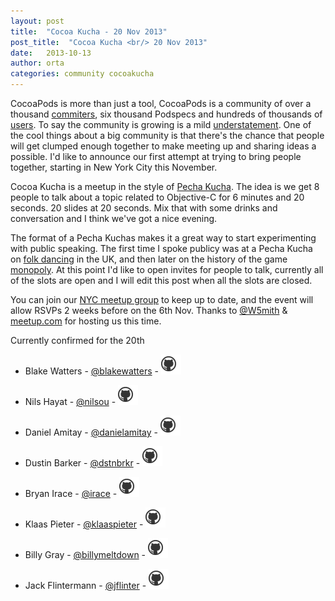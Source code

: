 ```yaml
---
layout: post
title:  "Cocoa Kucha - 20 Nov 2013"
post_title:  "Cocoa Kucha <br/> 20 Nov 2013"
date:   2013-10-13
author: orta
categories: community cocoakucha
---
```


CocoaPods is more than just a tool, CocoaPods is a community of over a thousand [commiters](https://github.com/CocoaPods/Specs/graphs/contributors), six thousand Podspecs and hundreds of thousands of [users](http://rubygems.org/gems/cocoapods). To say the community is growing is a mild [understatement](https://github.com/CocoaPods/Specs/graphs/code-frequency). One of the cool things about a big community is that there's the chance that people will get clumped enough together to make meeting up and sharing ideas a possible. I'd like to announce our first attempt at trying to bring people together, starting in New York City this November.

<!-- more -->

Cocoa Kucha is a meetup in the style of [Pecha Kucha](http://www.pechakucha.org/faq). The idea is we get 8 people to talk about a topic related to Objective-C for 6 minutes and 20 seconds. 20 slides at 20 seconds. Mix that with some drinks and conversation and I think we've got a nice evening.

The format of a Pecha Kuchas makes it a great way to start experimenting with public speaking. The first time I spoke publicy was at a Pecha Kucha on [folk dancing](https://github.com/orta/pechakucha/tree/1b92dd66d13654b7aa3024ced2ec6d052bfe6b1d) in the UK, and then later on the history of the game [monopoly](http://orta.github.io/pechakucha/). At this point I'd like to open invites for people to talk, currently all of the slots are open and I will edit this post when all the slots are closed. 

You can join our [NYC meetup group](http://www.meetup.com/CocoaPods-NYC/) to keep up to date, and the event will allow RSVPs 2 weeks before on the 6th Nov. Thanks to [@W5mith](http://twitter.com/W5mith) & [meetup.com](http://meetup.com) for hosting us this time.

Currently confirmed for the 20th

* Blake Watters -  [@blakewatters](http://twitter.com/blakewatters) - [![blakewatters](/assets/blog_img/github_octokitty.png)](https://github.com/blakewatters/)

* Nils Hayat - [@nilsou](http://twitter.com/nilsou) - [![nilsou](/assets/blog_img/github_octokitty.png)](https://github.com/nilsou/)

* Daniel Amitay - [@danielamitay](http://twitter.com/danielamitay) - [![danielamitay](/assets/blog_img/github_octokitty.png)](https://github.com/danielamitay/) 

* Dustin Barker - [@dstnbrkr](http://twitter.com/dstnbrkr) - [![dstnbrkr](/assets/blog_img/github_octokitty.png)](https://github.com/dstnbrkr/)

* Bryan Irace - [@irace](http://twitter.com/irace) - [![irace](/assets/blog_img/github_octokitty.png)](https://github.com/irace/)

* Klaas Pieter - [@klaaspieter](http://twitter.com/klaaspieter) - [![klaaspieter](/assets/blog_img/github_octokitty.png)](https://github.com/klaaspieter/)

* Billy Gray - [@billymeltdown](http://twitter.com/billymeltdown) - [![billymeltdown](/assets/blog_img/github_octokitty.png)](https://github.com/billymeltdown/)

* Jack Flintermann - [@jflinter](http://twitter.com/jflinter) - [![jflinter](/assets/blog_img/github_octokitty.png)](https://github.com/jflinter/)
